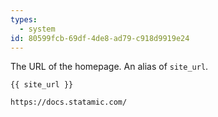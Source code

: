 ```yaml
---
types:
  - system
id: 80599fcb-69df-4de8-ad79-c918d9919e24
---
```

The URL of the homepage. An alias of `site_url`.

```
{{ site_url }}
```

``` .language-output
https://docs.statamic.com/
```
